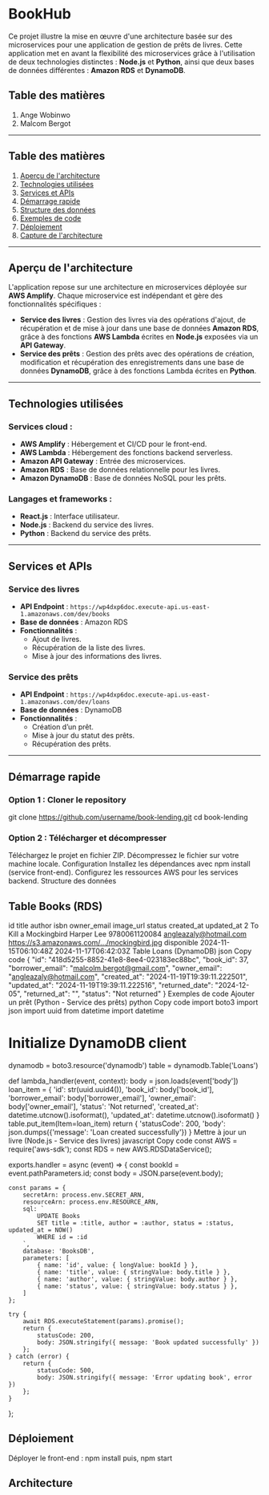 # BookHub 

Ce projet illustre la mise en œuvre d'une architecture basée sur des microservices pour une application de gestion de prêts de livres. Cette application met en avant la flexibilité des microservices grâce à l'utilisation de deux technologies distinctes : **Node.js** et **Python**, ainsi que deux bases de données différentes : **Amazon RDS** et **DynamoDB**.

## Table des matières
1. Ange Wobinwo
2. Malcom Bergot

---

## Table des matières
1. [Aperçu de l'architecture](#aperçu-de-larchitecture)
2. [Technologies utilisées](#technologies-utilisées)
3. [Services et APIs](#services-et-apis)
4. [Démarrage rapide](#démarrage-rapide)
5. [Structure des données](#structure-des-données)
6. [Exemples de code](#exemples-de-code)
7. [Déploiement](#déploiement)
8. [Capture de l'architecture](#capture-de-larchitecture)

---

## Aperçu de l'architecture

L'application repose sur une architecture en microservices déployée sur **AWS Amplify**. Chaque microservice est indépendant et gère des fonctionnalités spécifiques :

- **Service des livres** : Gestion des livres via des opérations d'ajout, de récupération et de mise à jour dans une base de données **Amazon RDS**, grâce à des fonctions **AWS Lambda** écrites en **Node.js** exposées via un **API Gateway**.
- **Service des prêts** : Gestion des prêts avec des opérations de création, modification et récupération des enregistrements dans une base de données **DynamoDB**, grâce à des fonctions Lambda écrites en **Python**.

---

## Technologies utilisées

### Services cloud :
- **AWS Amplify** : Hébergement et CI/CD pour le front-end.
- **AWS Lambda** : Hébergement des fonctions backend serverless.
- **Amazon API Gateway** : Entrée des microservices.
- **Amazon RDS** : Base de données relationnelle pour les livres.
- **Amazon DynamoDB** : Base de données NoSQL pour les prêts.

### Langages et frameworks :
- **React.js** : Interface utilisateur.
- **Node.js** : Backend du service des livres.
- **Python** : Backend du service des prêts.

---

## Services et APIs

### Service des livres
- **API Endpoint** : `https://wp4dxp6doc.execute-api.us-east-1.amazonaws.com/dev/books`
- **Base de données** : Amazon RDS
- **Fonctionnalités** :
  - Ajout de livres.
  - Récupération de la liste des livres.
  - Mise à jour des informations des livres.

### Service des prêts
- **API Endpoint** : `https://wp4dxp6doc.execute-api.us-east-1.amazonaws.com/dev/loans`
- **Base de données** : DynamoDB
- **Fonctionnalités** :
  - Création d’un prêt.
  - Mise à jour du statut des prêts.
  - Récupération des prêts.

---

## Démarrage rapide

### Option 1 : Cloner le repository

git clone https://github.com/username/book-lending.git
cd book-lending


### Option 2 : Télécharger et décompresser
Téléchargez le projet en fichier ZIP.
Décompressez le fichier sur votre machine locale.
Configuration
Installez les dépendances avec npm install (service front-end).
Configurez les ressources AWS pour les services backend.
Structure des données

## Table Books (RDS)
id	title	author	isbn	owner_email	image_url	status	created_at	updated_at
2	To Kill a Mockingbird	Harper Lee	9780061120084	angleazaly@hotmail.com	https://s3.amazonaws.com/.../mockingbird.jpg	disponible	2024-11-15T06:10:48Z	2024-11-17T06:42:03Z
Table Loans (DynamoDB)
json
Copy code
{
  "id": "418d5255-8852-41e8-8ee4-023183ec88bc",
  "book_id": 37,
  "borrower_email": "malcolm.bergot@gmail.com",
  "owner_email": "angleazaly@hotmail.com",
  "created_at": "2024-11-19T19:39:11.222501",
  "updated_at": "2024-11-19T19:39:11.222516",
  "returned_date": "2024-12-05",
  "returned_at": "",
  "status": "Not returned"
}
Exemples de code
Ajouter un prêt (Python - Service des prêts)
python
Copy code
import boto3
import json
import uuid
from datetime import datetime

# Initialize DynamoDB client
dynamodb = boto3.resource('dynamodb')
table = dynamodb.Table('Loans')

def lambda_handler(event, context):
    body = json.loads(event['body'])
    loan_item = {
        'id': str(uuid.uuid4()),
        'book_id': body['book_id'],
        'borrower_email': body['borrower_email'],
        'owner_email': body['owner_email'],
        'status': 'Not returned',
        'created_at': datetime.utcnow().isoformat(),
        'updated_at': datetime.utcnow().isoformat()
    }
    table.put_item(Item=loan_item)
    return {
        'statusCode': 200,
        'body': json.dumps({'message': 'Loan created successfully'})
    }
Mettre à jour un livre (Node.js - Service des livres)
javascript
Copy code
const AWS = require('aws-sdk');
const RDS = new AWS.RDSDataService();

exports.handler = async (event) => {
    const bookId = event.pathParameters.id;
    const body = JSON.parse(event.body);
    
    const params = {
        secretArn: process.env.SECRET_ARN,
        resourceArn: process.env.RESOURCE_ARN,
        sql: `
            UPDATE Books
            SET title = :title, author = :author, status = :status, updated_at = NOW()
            WHERE id = :id
        `,
        database: 'BooksDB',
        parameters: [
            { name: 'id', value: { longValue: bookId } },
            { name: 'title', value: { stringValue: body.title } },
            { name: 'author', value: { stringValue: body.author } },
            { name: 'status', value: { stringValue: body.status } },
        ]
    };
    
    try {
        await RDS.executeStatement(params).promise();
        return {
            statusCode: 200,
            body: JSON.stringify({ message: 'Book updated successfully' })
        };
    } catch (error) {
        return {
            statusCode: 500,
            body: JSON.stringify({ message: 'Error updating book', error })
        };
    }
};

## Déploiement

Déployer le front-end : npm install puis, npm start

## Architecture





